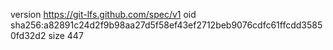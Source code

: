 version https://git-lfs.github.com/spec/v1
oid sha256:a82891c24d2f9b98aa27d5f58ef43ef2712beb9076cdfc61ffcdd35850fd32d2
size 447
